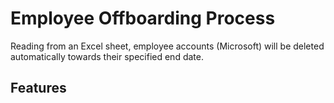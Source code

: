 # Employee Offboarding Process

Reading from an Excel sheet, employee accounts (Microsoft) will be deleted automatically towards their specified end date. 

## Features


